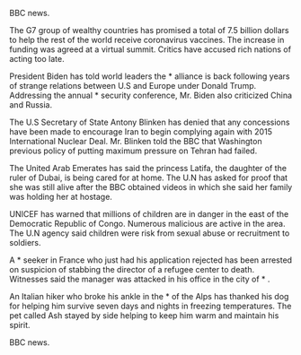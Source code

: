BBC news.

The G7 group of wealthy countries has promised a total of 7.5 billion dollars to help the rest of the world receive coronavirus vaccines. The increase in funding was agreed at a virtual summit. Critics have accused rich nations of acting too late.

President Biden has told world leaders the * alliance is back following years of strange relations between U.S and Europe under Donald Trump. Addressing the annual * security conference, Mr. Biden also criticized China and Russia.

The U.S Secretary of State Antony Blinken has denied that any concessions have been made to encourage Iran to begin complying again with 2015 International Nuclear Deal. Mr. Blinken told the BBC that Washington previous policy of putting maximum pressure on Tehran had failed.

The United Arab Emerates has said the princess Latifa, the daughter of the ruler of Dubai, is being cared for at home. The U.N has asked for proof that she was still alive after the BBC obtained videos in which she said her family was holding her at hostage.

UNICEF has warned that millions of children are in danger in the east of the Democratic Republic of Congo. Numerous malicious are active in the area. The U.N agency said children were risk from sexual abuse or recruitment to soldiers.

A * seeker in France who just had his application rejected has been arrested on suspicion of stabbing the director of a refugee center to death. Witnesses said the manager was attacked in his office in the city of * .

An Italian hiker who broke his ankle in the * of the Alps has thanked his dog for helping him survive seven days and nights in freezing temperatures. The pet called Ash stayed by side helping to keep him warm and maintain his spirit.

BBC news.
